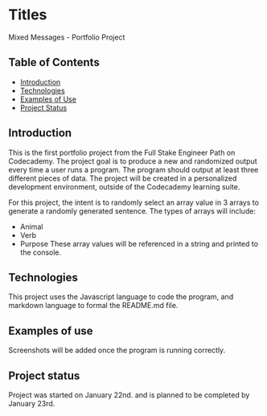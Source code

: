 # Titles 
Mixed Messages - Portfolio Project

## Table of Contents

* [Introduction](#introduction)
* [Technologies](#technologies)
* [Examples of Use](#examples-of-use)
* [Project Status](#project-status)

## Introduction
This is the first portfolio project from the Full Stake Engineer Path on Codecademy. The project goal is to produce a new and randomized output every time a user runs a program. The program should output at least three different pieces of data. The project will be created in a personalized development environment, outside of the Codecademy learning suite.

For this project, the intent is to randomly select an array value in 3 arrays to generate a randomly generated sentence. The types of arrays will include:
* Animal
* Verb
* Purpose
These array values will be referenced in a string and printed to the console.

## Technologies
This project uses the Javascript language to code the program, and markdown language to formal the README.md file.

## Examples of use
Screenshots will be added once the program is running correctly.

## Project status 
Project was started on January 22nd. and is planned to be completed by January 23rd.
